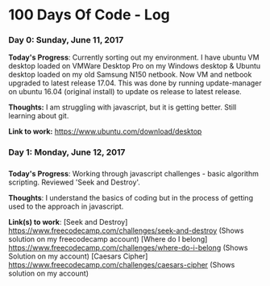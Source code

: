 # 100 Days Of Code - Log

### Day 0: Sunday, June 11, 2017


**Today's Progress**:  Currently sorting out my environment. I have ubuntu VM desktop loaded on VMWare Desktop Pro on my Windows desktop & Ubuntu desktop loaded on my old Samsung N150 netbook. Now VM and netbook upgraded to latest release 17.04. This was done by running update-manager on ubuntu 16.04 (original install) to update os release to latest release.

**Thoughts:** I am struggling with javascript, but it is getting better. Still learning about git.

**Link to work:** https://www.ubuntu.com/download/desktop

### Day 1: Monday, June 12, 2017 
##### 

**Today's Progress**: Working through javascript challenges - basic algorithm scripting. Reviewed 'Seek and Destroy'.

**Thoughts**: I understand the basics of coding but in the process of getting used to the approach in javascript.

**Link(s) to work**: 
[Seek and Destroy] https://www.freecodecamp.com/challenges/seek-and-destroy (Shows solution on my freecodecamp account)
[Where do I belong] https://www.freecodecamp.com/challenges/where-do-i-belong (Shows Solution on my account)
[Caesars Cipher] https://www.freecodecamp.com/challenges/caesars-cipher (Shows solution on my account)


